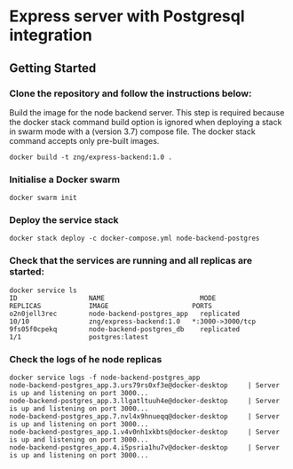# Express server with Postgresql integration

## Getting Started

### Clone the repository and follow the instructions below:

Build the image for the node backend server. This step is required because the docker stack command build option is ignored when deploying a stack in swarm mode with a (version 3.7) compose file. The docker stack command accepts only pre-built images.

``` 
docker build -t zng/express-backend:1.0 .
```

### Initialise a Docker swarm

```
docker swarm init
```

### Deploy the service stack

```
docker stack deploy -c docker-compose.yml node-backend-postgres
```

### Check that the services are running and all replicas are started:

```
docker service ls
ID                  NAME                        MODE                REPLICAS            IMAGE                     PORTS
o2n0jell3rec        node-backend-postgres_app   replicated          10/10               zng/express-backend:1.0   *:3000->3000/tcp
9fs05f0cpekq        node-backend-postgres_db    replicated          1/1                 postgres:latest         
```

### Check the logs of he node replicas

```
docker service logs -f node-backend-postgres_app
node-backend-postgres_app.3.urs79rs0xf3e@docker-desktop     | Server is up and listening on port 3000...
node-backend-postgres_app.3.llgatltuuh4e@docker-desktop     | Server is up and listening on port 3000...
node-backend-postgres_app.7.nvl4x9hnueqq@docker-desktop     | Server is up and listening on port 3000...
node-backend-postgres_app.1.v4v0nh1xkbts@docker-desktop     | Server is up and listening on port 3000...
node-backend-postgres_app.4.i5psria1hu7v@docker-desktop     | Server is up and listening on port 3000...
```


